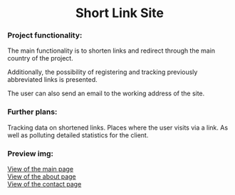 <h1 align="center">Short Link Site</h1>
<h3>Project functionality:</h3>
<p>The main functionality is to shorten links and redirect through the main country of the project.</p>
<p>Additionally, the possibility of registering and tracking previously abbreviated links is presented.</p>
<p>The user can also send an email to the working address of the site.</p>

<h3>Further plans:</h3>
<p>Tracking data on shortened links. Places where the user visits via a link. As well as polluting detailed statistics for the client.</p>


<h3>Preview img:</h3>

<a href='https://user-images.githubusercontent.com/80951851/225315903-76779a27-c0ab-4cae-be1d-9955a4392c09.png'>View of the main page</a><br>
<a href='https://user-images.githubusercontent.com/80951851/225316138-c2c1798a-cead-45e7-bc27-aa09adec103c.png'>View of the about page</a><br>
<a href='https://user-images.githubusercontent.com/80951851/225316138-c2c1798a-cead-45e7-bc27-aa09adec103c.png'>View of the contact page</a>
